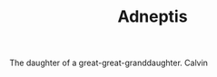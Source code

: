 ---
title: Adneptis
letter: A
permalink: "/definitions/adneptis.html"
body: The daughter of a great-great-granddaughter. Calvin
published_at: '2018-07-07'
layout: post
---